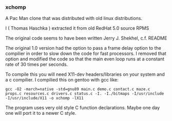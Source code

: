 ### xchomp 

A Pac Man clone that was distributed with old linux distributions. 

I ( Thomas Haschka ) extracted it from old RedHat 5.0 source RPMS

The original code seems to have been written Jerry J. Shekhel, c.f. README

The original 1.0 version had the option to pass a frame delay option to 
the compilier in order to slow down the code for fast processors.
I removed that option and modified the code so that the main even loop
runs at a constant rate of 30 times per seconds. 

To compile this you will need X11-dev headers/libraries on your system and
a c compilier. I compilied this on gentoo with gcc like:

```
gcc -O2 -march=native -std=gnu89 main.c demo.c contact.c maze.c props.c resources.c drivers.c status.c -I. -I./bitmaps -I/usr/include -I/usr/include/X11 -o xchomp -lX11
```

The program uses very old style C function declarations. Maybe one day one
will port it to a newer C style. 
